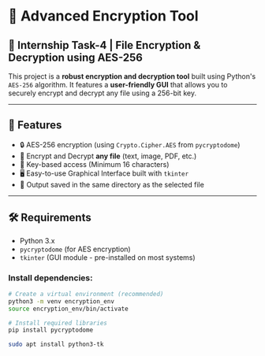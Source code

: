 # 🔐 Advanced Encryption Tool

## 📌 Internship Task-4 | File Encryption & Decryption using AES-256

This project is a **robust encryption and decryption tool** built using Python's `AES-256` algorithm. It features a **user-friendly GUI** that allows you to securely encrypt and decrypt any file using a 256-bit key.

---

## 🚀 Features

- 🔒 AES-256 encryption (using `Crypto.Cipher.AES` from `pycryptodome`)
- 📁 Encrypt and Decrypt **any file** (text, image, PDF, etc.)
- 🧠 Key-based access (Minimum 16 characters)
- 🖥️ Easy-to-use Graphical Interface built with `tkinter`
- 📂 Output saved in the same directory as the selected file

---

## 🛠️ Requirements

- Python 3.x
- `pycryptodome` (for AES encryption)
- `tkinter` (GUI module - pre-installed on most systems)

### Install dependencies:

```bash
# Create a virtual environment (recommended)
python3 -m venv encryption_env
source encryption_env/bin/activate

# Install required libraries
pip install pycryptodome

sudo apt install python3-tk
